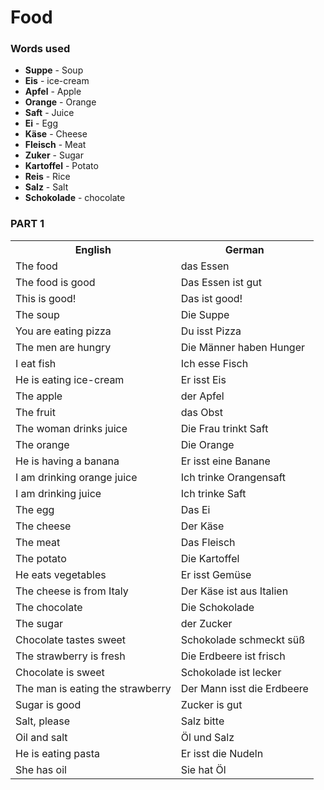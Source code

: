 # Food

### Words used
+ **Suppe** - Soup
+ **Eis** - ice-cream
+ **Apfel** - Apple
+ **Orange** - Orange
+ **Saft** - Juice
+ **Ei** - Egg
+ **Käse** - Cheese
+ **Fleisch** - Meat
+ **Zuker** - Sugar
+ **Kartoffel** - Potato
+ **Reis** - Rice
+ **Salz** - Salt
+ **Schokolade** - chocolate

### PART 1

<table>
    <tr>
        <th>English</th>
        <th>German</th>
    </tr>
    <tr>
        <td>The food</td>
        <td>das Essen</td>
    </tr>
    <tr>
        <td>The food is good</td>
        <td>Das Essen ist gut</td>
    </tr>
    <tr>
        <td>This is good!</td>
        <td>Das ist good!</td>
    </tr>
    <tr>
        <td>The soup</td>
        <td>Die Suppe</td>
    </tr>
    <tr>
        <td>You are eating pizza</td>
        <td>Du isst Pizza</td>
    </tr>
    <tr>
        <td>The men are hungry</td>
        <td>Die Männer haben Hunger</td>
    </tr>
    <tr>
        <td>I eat fish</td>
        <td>Ich esse Fisch</td>
    </tr>
    <tr>
        <td>He is eating ice-cream</td>
        <td>Er isst Eis</td>
    </tr>
    <tr>
        <td>The apple</td>
        <td>der Apfel</td>
    </tr>
    <tr>
        <td>The fruit</td>
        <td>das Obst</td>
    </tr>
    <tr>
        <td>The woman drinks juice</td>
        <td>Die Frau trinkt Saft</td>
    </tr>
    <tr>
        <td>The orange</td>
        <td>Die Orange</td>
    </tr>
    <tr>
        <td>He is having a banana</td>
        <td>Er isst eine Banane</td>
    </tr>
    <tr>
        <td>I am drinking orange juice</td>
        <td>Ich trinke Orangensaft</td>
    </tr>
    <tr>
        <td>I am drinking juice</td>
        <td>Ich trinke Saft</td>
    </tr>
    <tr>
        <td>The egg</td>
        <td>Das Ei</td>
    </tr>
    <tr>
        <td>The cheese</td>
        <td>Der Käse</td>
    </tr>
    <tr>
        <td>The meat</td>
        <td>Das Fleisch</td>
    </tr>
    <tr>
        <td>The potato</td>
        <td>Die Kartoffel</td>
    </tr>
    <tr>
        <td>He eats vegetables</td>
        <td>Er isst Gemüse</td>
    </tr>
    <tr>
        <td>The cheese is from Italy</td>
        <td>Der Käse ist aus Italien</td>
    </tr>
    <tr>
        <td>The chocolate</td>
        <td>Die Schokolade</td>
    </tr>
    <tr>
        <td>The sugar</td>
        <td>der Zucker</td>
    </tr>
    <tr>
        <td>Chocolate tastes sweet</td>
        <td>Schokolade schmeckt süß</td>
    </tr>
    <tr>
        <td>The strawberry is fresh</td>
        <td>Die Erdbeere ist frisch</td>
    </tr>
    <tr>
        <td>Chocolate is sweet</td>
        <td>Schokolade ist lecker</td>
    </tr>
    <tr>
        <td>The man is eating the strawberry</td>
        <td>Der Mann isst die Erdbeere</td>
    </tr>
    <tr>
        <td>Sugar is good</td>
        <td>Zucker is gut</td>
    </tr>
    <tr>
        <td>Salt, please</td>
        <td>Salz bitte</td>
    </tr>
    <tr>
        <td>Oil and salt</td>
        <td>Öl und Salz</td>
    </tr>
    <tr>
        <td>He is eating pasta</td>
        <td>Er isst die Nudeln</td>
    </tr>
    <tr>
        <td>She has oil</td>
        <td>Sie hat Öl</td>
    </tr>
</table>
